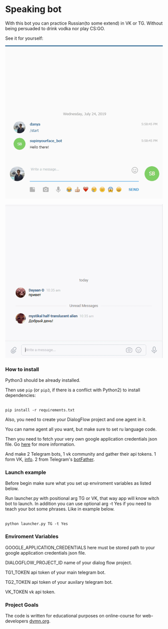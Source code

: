 # Speaking bot
With this bot you can practice Russian(to some extend) in VK or TG. Without being persuaded to drink vodka nor play CS:GO.

See it for yourself:





<p align="center">
  <img src="https://github.com/killthebee/this_bot_can_speak/blob/master/gifs/%D1%82%D0%B3%D0%B1%D0%BE%D1%82.gif"/>
</p>




<p align="center">
  <img src="https://github.com/killthebee/this_bot_can_speak/blob/master/gifs/%D0%B2%D0%BA%D0%B1%D0%BE%D1%82.gif"/>
</p>




### How to install

Python3 should be already installed.

Then use `pip` (or `pip3`, if there is a conflict with Python2) to install dependencies:

```

pip install -r requirements.txt

```
Also, you need to create your DialogFlow project and one agent in it.

You can name agent all you want, but make sure to set ru language code.

Then you need to fetch your very own google application credentials json file. Go [here](https://cloud.google.com/docs/authentication/getting-started) for more information.

And make 2 Telegram bots, 1 vk community and gather their api tokens. 1 form VK, [info](https://vk.com/dev/bots_docs?f=1.1.%2B%D0%9F%D0%BE%D0%BB%D1%83%D1%87%D0%B5%D0%BD%D0%B8%D0%B5%2B%D0%BA%D0%BB%D1%8E%D1%87%D0%B0%2B%D0%B4%D0%BE%D1%81%D1%82%D1%83%D0%BF%D0%B0). 2 from Telegram's [botFather](https://medium.com/shibinco/create-a-telegram-bot-using-botfather-and-get-the-api-token-900ba00e0f39).


### Launch example

Before begin make sure what you set up enviroment variables as listed below.

Run launcher.py with positional arg TG or VK, that way app will know witch bot to launch. In addition you can use optional arg -t Yes if you need to teach your bot some phrases. Like in example below.
```

python launcher.py TG -t Yes

```


### Enviroment Variables

GOOGLE_APPLICATION_CREDENTIALS here must be stored path to your google application credentials json file.

DIALOGFLOW_PROJECT_ID name of your dialog flow project.

TG1_TOKEN api token of your main telegram bot.

TG2_TOKEN api token of your auxilary telegram bot.

VK_TOKEN vk api token.

### Project Goals

The code is written for educational purposes on online-course for web-developers [dvmn.org](https://dvmn.org/).
